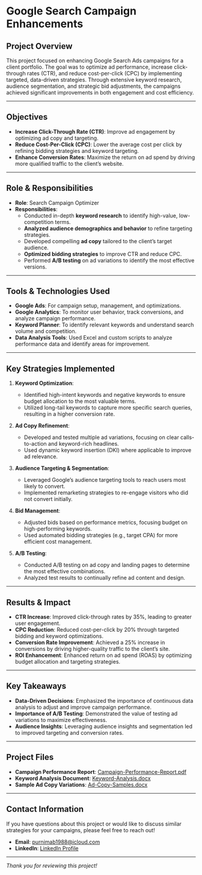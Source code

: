 # Google Search Campaign Enhancements

## Project Overview
This project focused on enhancing Google Search Ads campaigns for a client portfolio. The goal was to optimize ad performance, increase click-through rates (CTR), and reduce cost-per-click (CPC) by implementing targeted, data-driven strategies. Through extensive keyword research, audience segmentation, and strategic bid adjustments, the campaigns achieved significant improvements in both engagement and cost efficiency.

---

## Objectives
- **Increase Click-Through Rate (CTR)**: Improve ad engagement by optimizing ad copy and targeting.
- **Reduce Cost-Per-Click (CPC)**: Lower the average cost per click by refining bidding strategies and keyword targeting.
- **Enhance Conversion Rates**: Maximize the return on ad spend by driving more qualified traffic to the client’s website.
  
---

## Role & Responsibilities
- **Role**: Search Campaign Optimizer
- **Responsibilities**:
  - Conducted in-depth **keyword research** to identify high-value, low-competition terms.
  - **Analyzed audience demographics and behavior** to refine targeting strategies.
  - Developed compelling **ad copy** tailored to the client’s target audience.
  - **Optimized bidding strategies** to improve CTR and reduce CPC.
  - Performed **A/B testing** on ad variations to identify the most effective versions.

---

## Tools & Technologies Used
- **Google Ads**: For campaign setup, management, and optimizations.
- **Google Analytics**: To monitor user behavior, track conversions, and analyze campaign performance.
- **Keyword Planner**: To identify relevant keywords and understand search volume and competition.
- **Data Analysis Tools**: Used Excel and custom scripts to analyze performance data and identify areas for improvement.

---

## Key Strategies Implemented
1. **Keyword Optimization**:
   - Identified high-intent keywords and negative keywords to ensure budget allocation to the most valuable terms.
   - Utilized long-tail keywords to capture more specific search queries, resulting in a higher conversion rate.

2. **Ad Copy Refinement**:
   - Developed and tested multiple ad variations, focusing on clear calls-to-action and keyword-rich headlines.
   - Used dynamic keyword insertion (DKI) where applicable to improve ad relevance.

3. **Audience Targeting & Segmentation**:
   - Leveraged Google’s audience targeting tools to reach users most likely to convert.
   - Implemented remarketing strategies to re-engage visitors who did not convert initially.

4. **Bid Management**:
   - Adjusted bids based on performance metrics, focusing budget on high-performing keywords.
   - Used automated bidding strategies (e.g., target CPA) for more efficient cost management.

5. **A/B Testing**:
   - Conducted A/B testing on ad copy and landing pages to determine the most effective combinations.
   - Analyzed test results to continually refine ad content and design.

---

## Results & Impact
- **CTR Increase**: Improved click-through rates by 35%, leading to greater user engagement.
- **CPC Reduction**: Reduced cost-per-click by 20% through targeted bidding and keyword optimizations.
- **Conversion Rate Improvement**: Achieved a 25% increase in conversions by driving higher-quality traffic to the client’s site.
- **ROI Enhancement**: Enhanced return on ad spend (ROAS) by optimizing budget allocation and targeting strategies.

---

## Key Takeaways
- **Data-Driven Decisions**: Emphasized the importance of continuous data analysis to adjust and improve campaign performance.
- **Importance of A/B Testing**: Demonstrated the value of testing ad variations to maximize effectiveness.
- **Audience Insights**: Leveraging audience insights and segmentation led to improved targeting and conversion rates.

---

## Project Files
- **Campaign Performance Report**: [Campaign-Performance-Report.pdf](./Google-Search-Enhancements/Campaign_Performance_Report.pptx)
- **Keyword Analysis Document**: [Keyword-Analysis.docx](./Google-Search-Enhancements/Keyword%20Analysis%20Document.docx)
- **Sample Ad Copy Variations**: [Ad-Copy-Samples.docx](./Google-Search-Enhancements/Ad%20Copy%20Variations.docx)

---

## Contact Information
If you have questions about this project or would like to discuss similar strategies for your campaigns, please feel free to reach out!

- **Email**: [purnimab1988@icloud.com](mailto:purnimab1988@icloud.com)
- **LinkedIn**: [LinkedIn Profile](https://www.linkedin.com/in/purnimabhuyan/)

---

*Thank you for reviewing this project!*
